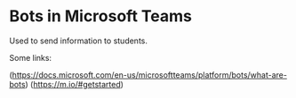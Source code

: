 # Bots in Microsoft Teams

Used to send information to students.

Some links:

(https://docs.microsoft.com/en-us/microsoftteams/platform/bots/what-are-bots)
(https://m.io/#getstarted)


